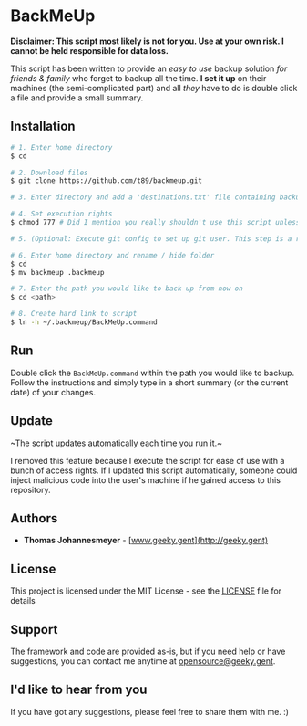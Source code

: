 # BackMeUp

**Disclaimer: This script most likely is not for you. Use at your own risk. I cannot be held responsible for data loss.**

This script has been written to provide an _easy to use_ backup solution *for friends & family* who forget to backup all the time. **I set it up** on their machines (the semi-complicated part) and all _they_ have to do is double click a file and provide a small summary.

## Installation

```bash
# 1. Enter home directory
$ cd

# 2. Download files
$ git clone https://github.com/t89/backmeup.git

# 3. Enter directory and add a 'destinations.txt' file containing backup paths (see sample file)

# 4. Set execution rights
$ chmod 777 # Did I mention you really shouldn't use this script unless you trust me?

# 5. (Optional: Execute git config to set up git user. This step is a reminder, if you are setting this up for someone who never used git before)

# 6. Enter home directory and rename / hide folder
$ cd
$ mv backmeup .backmeup

# 7. Enter the path you would like to back up from now on
$ cd <path>

# 8. Create hard link to script
$ ln -h ~/.backmeup/BackMeUp.command
```

## Run

Double click the `BackMeUp.command` within the path you would like to backup. Follow the instructions and simply type in a short summary (or the current date) of your changes.

## Update

~The script updates automatically each time you run it.~

I removed this feature because I execute the script for ease of use with a bunch of access rights. If I updated this script automatically, someone could inject malicious code into the user's machine if he gained access to this repository.


## Authors

* **Thomas Johannesmeyer** - [www.geeky.gent](http://geeky.gent)

## License

This project is licensed under the MIT License - see the [LICENSE](LICENSE) file for details

## Support

The framework and code are provided as-is, but if you need help or have suggestions, you can contact me anytime at [opensource@geeky.gent](mailto:opensource@geeky.gent?subject=Tagsnag).


## I'd like to hear from you

If you have got any suggestions, please feel free to share them with me. :)
